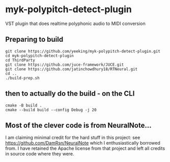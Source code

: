 # myk-polypitch-detect-plugin
VST plugin that does realtime polyphonic audio to MIDI conversion

## Preparing to build
```
git clone https://github.com/yeeking/myk-polypitch-detect-plugin.git
cd myk-polypitch-detect-plugin
cd ThirdParty
git clone https://github.com/juce-framework/JUCE.git
git clone https://github.com/jatinchowdhury18/RTNeural.git
cd ..
./build-prep.sh
```

## then to actually do the build - on the CLI
```
cmake -B build .
cmake --build build --config Debug -j 20
```

## Most of the clever code is from NeuralNote... 
I am claiming minimal credit for the hard stuff in this project: see https://github.com/DamRsn/NeuralNote which I enthusiastically borrowed from. I have retained the Apache license from that project and left all credits in source code where they were.


